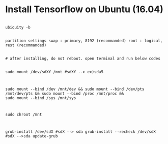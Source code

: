 # Install Tensorflow on Ubuntu (16.04)

<code>
ubiquity -b

partition settings
swap : primary, 8192 (recommanded)
root : logical, rest (recommanded)
</code>

<p>
  <code>
# after installing, do not reboot. open terminal and run below codes

sudo mount /dev/sdXY /mnt #sdXY --> ex)sda5

sudo mount --bind /dev /mnt/dev &&
sudo mount --bind /dev/pts /mnt/dev/pts &&
sudo mount --bind /proc /mnt/proc &&
sudo mount --bind /sys /mnt/sys

sudo chroot /mnt

grub-install /dev/sdX #sdX --> sda
grub-install --recheck /dev/sdX #sdX -->sda
update-grub
  </code>
</p>
